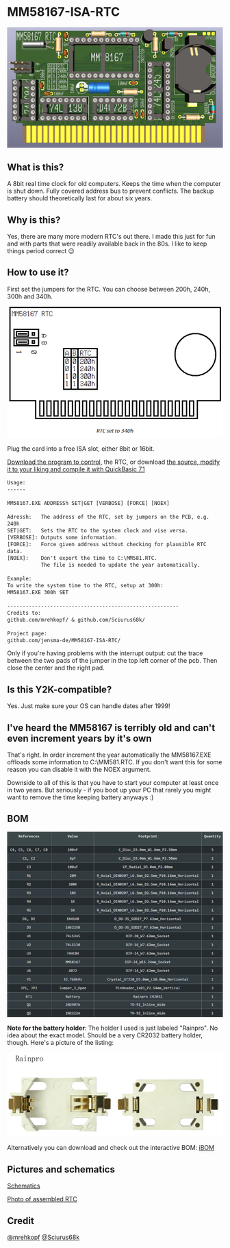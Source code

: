 # MM58167-ISA-RTC
![header](./info/rtc.jpg)

## What is this?
A 8bit real time clock for old computers. Keeps the time when the computer is shut down. Fully covered address bus to prevent conflicts.
The backup battery should theoretically last for about six years.

## Why is this?
Yes, there are many more modern RTC's out there. I made this just for fun and with parts that were readily available back in the 80s. I like to keep things period correct 😉


## How to use it?
First set the jumpers for the RTC. You can choose between 200h, 240h, 300h and 340h.

![jumpers](./info/jumpers.png)

Plug the card into a free ISA slot, either 8bit or 16bit.

[Download the program to control,](./prog/MM58167.EXE) the RTC, or download [the source, modify it to your liking and compile it with QuickBasic 7.1](./prog/MM58167.BAS)

```
Usage:
------

MM58167.EXE ADDRESSh SET|GET [VERBOSE] [FORCE] [NOEX]

Adressh:   The address of the RTC, set by jumpers on the PCB, e.g. 240h
SET|GET:   Sets the RTC to the system clock and vise versa.
[VERBOSE]: Outputs some information.
[FORCE]:   Force given address without checking for plausible RTC data.
[NOEX]:    Don't export the time to C:\MM581.RTC.
           The file is needed to update the year automatically.

Example:
To write the system time to the RTC, setup at 300h:
MM58167.EXE 300h SET

--------------------------------------------------------
Credits to:
github.com/mrehkopf/ & github.com/Sciurus68k/

Project page:
github.com/jensma-de/MM58167-ISA-RTC/
```


Only if you're having problems with the interrupt output: cut the trace between the two pads of the jumper in the top left corner of the pcb. Then close the center and the right pad.

## Is this Y2K-compatible?
Yes. Just make sure your OS can handle dates after 1999!

## I've heard the MM58167 is terribly old and can't even increment years by it's own
That's right. In order increment the year automatically the MM58167.EXE offloads some information to C:\MM581.RTC.
If you don't want this for some reason you can disable it with the NOEX argument.

Downside to all of this is that you have to start your computer at least once in two years. But seriously - if you boot up your PC that rarely you might want to remove the time keeping battery anyways :)


## BOM

![header](./info/bom.PNG)


**Note for the battery holder**: The holder I used is just labeled "Rainpro". No idea about the exact model. Should be a very CR2032 battery holder, though. Here's a picture of the listing:

![header](./info/battery.png)

Alternatively you can download and check out the interactive BOM:
[iBOM](./info/ibom.html)

## Pictures and schematics
[Schematics](./info/schematics.pdf)

[Photo of assembled RTC](./info/assembled.jpg)

## Credit
[@mrehkopf](https://github.com/mrehkopf)
[@Sciurus68k](https://github.com/Sciurus68k)
